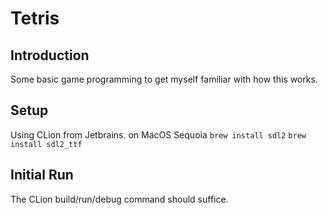 # Tetris


## Introduction

Some basic game programming to get myself familiar with how this works.

## Setup

Using CLion from Jetbrains. on MacOS Sequoia
`brew install sdl2`
`brew install sdl2_ttf`

## Initial Run
The CLion build/run/debug command should suffice. 

